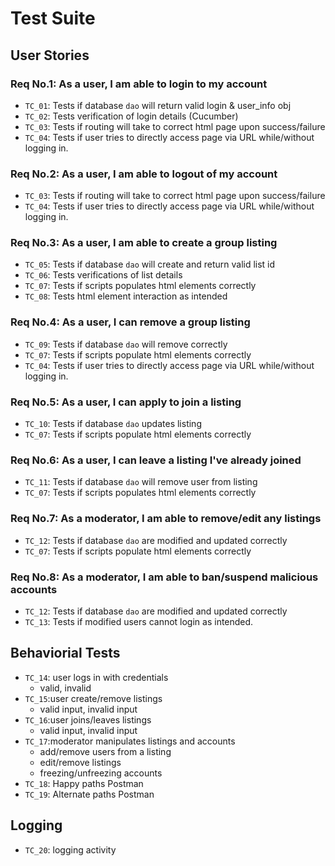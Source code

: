 # **Test Suite**

## **User Stories**

### Req No.1: As a user, I am able to login to my account

- `TC_01`: Tests if database `dao` will return valid login & user_info obj
- `TC_02`: Tests verification of login details (Cucumber)
- `TC_03`: Tests if routing will take to correct html page upon success/failure
- `TC_04`: Tests if user tries to directly access page via URL while/without logging in.
  
### Req No.2: As a user, I am able to logout of my account
- `TC_03`: Tests if routing will take to correct html page upon success/failure
- `TC_04`: Tests if user tries to directly access page via URL while/without logging in.

### Req No.3: As a user, I am able to create a group listing

- `TC_05`: Tests if database `dao` will create and return valid list id
- `TC_06`: Tests verifications of list details
- `TC_07`: Tests if scripts populates html elements correctly
- `TC_08`: Tests html element interaction as intended
  
### Req No.4: As a user, I can remove a group listing

- `TC_09`: Tests if database `dao` will remove correctly
- `TC_07`: Tests if scripts populate html elements correctly
- `TC_04`: Tests if user tries to directly access page via URL while/without logging in.

### Req No.5: As a user, I can apply to join a listing

- `TC_10`: Tests if database `dao` updates listing
- `TC_07`: Tests if scripts populate html elements correctly

### Req No.6: As a user, I can leave a listing I've already joined

- `TC_11`: Tests if database `dao` will remove user from listing
- `TC_07`: Tests if scripts populates html elements correctly

### Req No.7: As a moderator, I am able to remove/edit any listings
- `TC_12`: Tests if database `dao` are modified and updated correctly
- `TC_07`: Tests if scripts populate html elements correctly

### Req No.8: As a moderator, I am able to ban/suspend malicious accounts
- `TC_12`: Tests if database `dao` are modified and updated correctly
- `TC_13`: Tests if modified users cannot login as intended.

## **Behaviorial Tests**

- `TC_14`: user logs in with credentials
  - valid, invalid
- `TC_15`:user create/remove listings
  - valid input, invalid input
- `TC_16`:user joins/leaves listings
  - valid input, invalid input
- `TC_17`:moderator manipulates listings and accounts 
  - add/remove users from a listing
  - edit/remove listings
  - freezing/unfreezing accounts
- `TC_18`: Happy paths Postman
- `TC_19`: Alternate paths Postman

## **Logging**

- `TC_20`: logging activity
